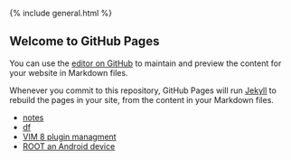 {% include general.html %}

## Welcome to GitHub Pages

You can use the [editor on GitHub](https://github.com/nillspace/nillspace.github.io/edit/main/index.md) to maintain and preview the content for your website in Markdown files.

Whenever you commit to this repository, GitHub Pages will run [Jekyll](https://jekyllrb.com/) to rebuild the pages in your site, from the content in your Markdown files.

* [notes](_notes/index.html)
* [df](dotfiles.html)
* [VIM 8 plugin managment](vim8-plugins.md)
* [ROOT an Android device](root-an-android.md)

